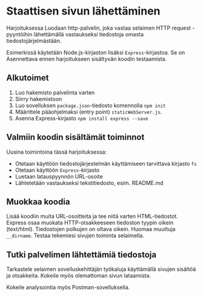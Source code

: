 # Staattisen sivun lähettäminen

Harjoituksessa Luodaan http-palvelin, joka vastaa selaimen HTTP request -pyyntöihin
lähettämällä vastaukseksi tiedostoja omasta tiedostojärjelmästään.

Esimerkissä käytetään Node.js-kirjaston lisäksi `Express`-kirjastoa. Se on Asennettava
ennen harjoitukseen sisältyvän koodin testaamista.

## Alkutoimet

1.  Luo hakemisto palvelinta varten
2.  Siirry hakemistoon
3.  Luo sovelluksen `package.json`-tiedosto komennolla `npm init`
4.  Määrittele pääohjelmaksi (entry point) `staticWebServer.js`.
5.  Asenna Express-kirjasto `npm install express --save`

## Valmiin koodin sisältämät toiminnot
Uusina toimintoina tässä harjoituksessa:

-   Otetaan käyttöön tiedostojärjestelmän käyttämiseen tarvittava kirjasto `fs`
-   Otetaan käyttöön `Express`-kirjasto
-   Luetaan latauspyynnön URL-osoite
-   Lähtetetään vastaukseksi tekstitiedosto, esim. README.md

## Muokkaa koodia

Lisää koodiin muita URL-osoitteita ja tee niitä varten HTML-tiedostot. Express osaa
muokata HTTP-otsakkeeseen tiedoston tyypin oikein (text/html). Tiedostojen polkujen
on oltava oikein. Huomaa muuttuja `__dirname`. Testaa tekemiesi sivujen toiminta
selaimella.

## Tutki palvelimen lähtettämiä tiedostoja

Tarkastele selaimen sovelluskehittäjän työkaluja käyttämällä sivujen sisältöä ja otsakkeita. Kokeile myös olemattoman sivun lataamista. 

Kokeile analysointia myös Postman-sovelluksella.
